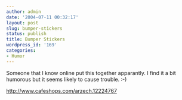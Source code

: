 ```yaml
---
author: admin
date: '2004-07-11 00:32:17'
layout: post
slug: bumper-stickers
status: publish
title: Bumper Stickers
wordpress_id: '169'
categories:
- Humor
---
```

Someone that I know online put this together apparantly. I find it a bit humorous but it seems likely to cause trouble. :-)

<a href="http://www.cafeshops.com/arzech.12224767">http://www.cafeshops.com/arzech.12224767</a>
